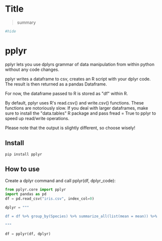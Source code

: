 <!--

#################################################
### THIS FILE WAS AUTOGENERATED! DO NOT EDIT! ###
#################################################
# file to edit: index.ipynb
# command to build the docs after a change: nbdev_build_docs

-->

# Title

> summary

<div class="codecell" markdown="1">
<div class="input_area" markdown="1">

```python
#hide
```

</div>

</div>

# pplyr

pplyr lets you use dplyrs grammar of data manipulation from within python without any code changes.
    
pplyr writes a dataframe to csv, creates an R script with your dplyr code. The result is then returned as a pandas Dataframe.
    
For now, the dataframe passed to R is stored as "df" within R.

By default, pplyr uses R's read.csv() and write.csv() functions. These functions are notoriously slow. 
If you deal with larger dataframes, make sure to install the "data.tables" R package and 
pass fread = True to pplyr to speed up read/write operations. 

Please note that the output is slightly different, so choose wisely!

## Install

`pip install pplyr`

## How to use

Create a dplyr command and call pplyr(df, dplyr_code):
<div class="codecell" markdown="1">
<div class="input_area" markdown="1">

```python
from pplyr.core import pplyr
import pandas as pd
df = pd.read_csv("iris.csv", index_col=0)

dplyr = """

df = df %>% group_by(Species) %>% summarize_all(list(mean = mean)) %>% select(-X_mean)

"""

df = pplyr(df, dplyr)
```

</div>

</div>
